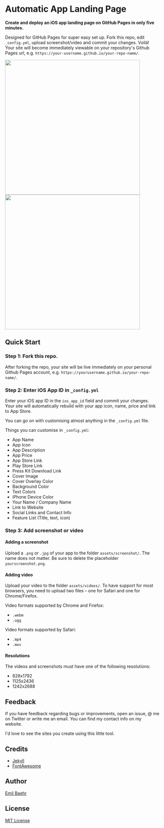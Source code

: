 # Automatic App Landing Page
**Create and deploy an iOS app landing page on GitHub Pages in only five minutes.**

Designed for GitHub Pages for super easy set up. Fork this repo, edit `_config.yml`, upload screenshot/video and commit your changes. Voilá! Your site will become immediately viewable on your repository's Github Pages url, e.g. `https://your-username.github.io/your-repo-name/`.

<img src="https://emilbaehr.com/files/jayson.png" width="440"> <img src="https://emilbaehr.com/files/slor.png" width="440">

## Quick Start

### Step 1: Fork this repo.
After forking the repo, your site will be live immediately on your personal Github Pages account, e.g. `https://yourusername.github.io/your-repo-name/`.


### Step 2: Enter iOS App ID in `_config.yml`
Enter your iOS app ID in the `ios_app_id` field and commit your changes. Your site will automatically rebuild with your app icon, name, price and link to App Store.

You can go on with customising almost anything in the `_config.yml` file. 

Things you can customise in `_config.yml`:
- App Name
- App Icon
- App Description
- App Price
- App Store Link
- Play Store Link
- Press Kit Download Link
- Cover Image
- Cover Overlay Color
- Background Color
- Text Colors
- iPhone Device Color
- Your Name / Company Name
- Link to Website
- Social Links and Contact Info
- Feature List (Title, text, icon)



### Step 3: Add screenshot or video



#### Adding a screenshot
Upload a `.png` or `.jpg` of your app to the folder `assets/screenshot/`. The name does not matter. Be sure to delete the placeholder `yourscreenshot.png`.



#### Adding video
Upload your video to the folder `assets/videos/`. To have support for most browsers, you need to upload two files – one for Safari and one for Chrome/Firefox.

Video formats supported by Chrome and Firefox:
- `.webm`
- `.ogg`

Video formats supported by Safari:
- `.mp4`
- `.mov`



#### Resolutions
The videos and screenshots must have one of the following resolutions:
- 828x1792
- 1125x2436
- 1242x2688



## Feedback
If you have feedback regarding bugs or improvements, open an issue, @ me on Twitter or write me an email. You can find my contact info on my website.

I'd love to see the sites you create using this little tool.



## Credits
- [Jekyll](https://github.com/jekyll/jekyll)
- [FontAwesome](https://fortawesome.github.io/Font-Awesome/)


## Author
[Emil Baehr](https://emilbaehr.com/)


## License
[MIT License](LICENSE)
